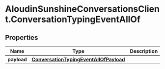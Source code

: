 # AloudinSunshineConversationsClient.ConversationTypingEventAllOf

## Properties

Name | Type | Description | Notes
------------ | ------------- | ------------- | -------------
**payload** | [**ConversationTypingEventAllOfPayload**](ConversationTypingEventAllOfPayload.md) |  | [optional] 


